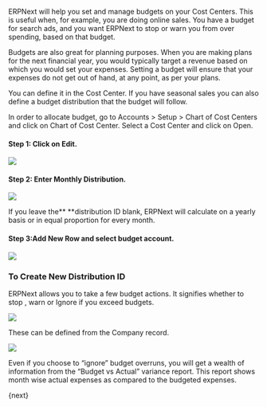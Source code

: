 ERPNext will help you set and manage budgets on your Cost Centers. This is
useful when, for example, you are doing online sales. You have a budget for
search ads, and you want ERPNext to stop or warn you from over spending, based
on that budget.

Budgets are also great for planning purposes. When you are making plans for
the next financial year, you would typically target a revenue based on which
you would set your expenses. Setting a budget will ensure that your expenses
do not get out of hand, at any point, as per your plans.

You can define it in the Cost Center. If you have seasonal sales you can also
define a budget distribution that the budget will follow.

In order to allocate budget, go to Accounts > Setup > Chart of Cost Centers and click on Chart of Cost Center.
Select a Cost Center and click on Open.

#### Step 1: Click on Edit.

![](/assets/manual_erpnext_com/old_images/erpnext/budgeting-1.png)  

#### Step 2: Enter Monthly Distribution.

![](/assets/manual_erpnext_com/old_images/erpnext/budgeting-2-1.png) 


If you leave the** **distribution ID blank, ERPNext will calculate on a yearly
basis or in equal proportion for every month.

#### Step 3:Add New Row and select budget account.  

  

![](/assets/manual_erpnext_com/old_images/erpnext/budgeting-3.png)  

  

### To Create New Distribution ID

ERPNext allows you to take a few budget actions. It signifies whether to stop
, warn or Ignore  if you exceed budgets.  

![](/assets/manual_erpnext_com/old_images/erpnext/budgeting-4.png)


 
These can be defined from the Company record.

![](/assets/manual_erpnext_com/old_images/erpnext/budgeting-4-1.png)  

  

Even if you choose to “ignore” budget overruns, you will get a wealth of
information from the “Budget vs Actual” variance report. This report shows
month wise actual expenses as compared to the budgeted expenses.

{next}
